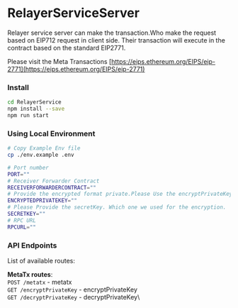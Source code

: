 # RelayerServiceServer

Relayer service server can make the transaction.Who make the request based on EIP712 request in client side. Their transaction will execute in the contract based on the standard EIP2771.

Please visit the Meta Transactions [https://eips.ethereum.org/EIPS/eip-2771](https://eips.ethereum.org/EIPS/eip-2771)

### Install

```sh
cd RelayerService
npm install --save
npm run start
```

### Using Local Environment

```bash
# Copy Example Env file
cp ./env.example .env

# Port number
PORT=""
# Receiver Forwarder Contract
RECEIVERFORWARDERCONTRACT=""
# Provide the encrypted format private.Please Use the encryptPrivateKey routes for encryption.
ENCRYPTEDPRIVATEKEY=""
# Please Provide the secretKey. Which one we used for the encryption.
SECRETKEY=""
# RPC URL
RPCURL=""

```

### API Endpoints

List of available routes:

**MetaTx routes**:\
`POST /metatx` - metatx\
`GET /encryptPrivateKey` - encryptPrivateKey\
`GET /decryptPrivateKey` - decryptPrivateKey\

